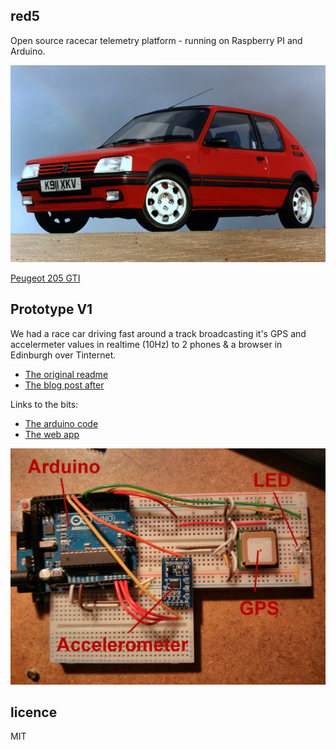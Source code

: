 red5
----

Open source racecar telemetry platform - running on Raspberry PI and Arduino.

![Red5](blog/img/peugeot.jpg)

[Peugeot 205 GTI](http://en.wikipedia.org/wiki/Peugeot_205)

## Prototype V1

We had a race car driving fast around a track broadcasting it's GPS and accelermeter values in realtime (10Hz) to 2 phones & a browser in Edinburgh over Tinternet.

 * [The original readme](v1/README.md)
 * [The blog post after](blog/madhack.md)

Links to the bits:

 * [The arduino code](v1/arduino)
 * [The web app](v1/website)

![Breadboard](blog/img/breadboard.jpg)

## licence

MIT